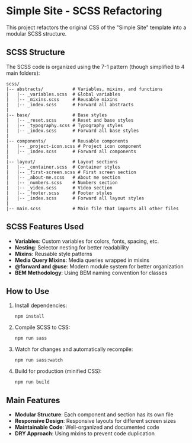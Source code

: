 # Simple Site - SCSS Refactoring

This project refactors the original CSS of the "Simple Site" template into a modular SCSS structure.

## SCSS Structure

The SCSS code is organized using the 7-1 pattern (though simplified to 4 main folders):

```
scss/
|-- abstracts/           # Variables, mixins, and functions
|   |-- _variables.scss  # Global variables
|   |-- _mixins.scss     # Reusable mixins
|   |-- _index.scss      # Forward all abstracts
|
|-- base/                # Base styles
|   |-- _reset.scss      # Reset and base styles
|   |-- _typography.scss # Typography styles
|   |-- _index.scss      # Forward all base styles
|
|-- components/          # Reusable components
|   |-- _project-icon.scss # Project icon component
|   |-- _index.scss      # Forward all components
|
|-- layout/              # Layout sections
|   |-- _container.scss  # Container styles
|   |-- _first-screen.scss # First screen section
|   |-- _about-me.scss   # About me section
|   |-- _numbers.scss    # Numbers section
|   |-- _video.scss      # Video section
|   |-- _footer.scss     # Footer styles
|   |-- _index.scss      # Forward all layout styles
|
|-- main.scss            # Main file that imports all other files
```

## SCSS Features Used

- **Variables**: Custom variables for colors, fonts, spacing, etc.
- **Nesting**: Selector nesting for better readability
- **Mixins**: Reusable style patterns
- **Media Query Mixins**: Media queries wrapped in mixins
- **@forward and @use**: Modern module system for better organization
- **BEM Methodology**: Using BEM naming convention for classes

## How to Use

1. Install dependencies:
   ```
   npm install
   ```

2. Compile SCSS to CSS:
   ```
   npm run sass
   ```

3. Watch for changes and automatically recompile:
   ```
   npm run sass:watch
   ```

4. Build for production (minified CSS):
   ```
   npm run build
   ```

## Main Features

- **Modular Structure**: Each component and section has its own file
- **Responsive Design**: Responsive layouts for different screen sizes
- **Maintainable Code**: Well-organized and documented code
- **DRY Approach**: Using mixins to prevent code duplication 
